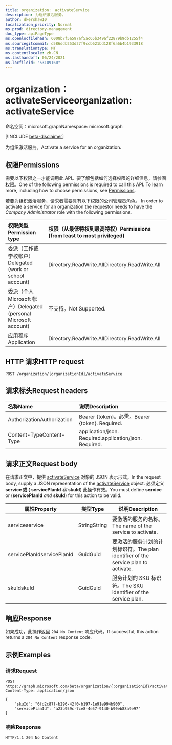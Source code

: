 ```yaml
---
title: organization： activateService
description: 为组织激活服务。
author: dkershaw10
localization_priority: Normal
ms.prod: directory-management
doc_type: apiPageType
ms.openlocfilehash: 6008b7f5a597af5ac65b349af22879b9db1255f4
ms.sourcegitcommit: d586ddb253d27f9ccb621bd128f6a6b4b1933918
ms.translationtype: MT
ms.contentlocale: zh-CN
ms.lasthandoff: 06/24/2021
ms.locfileid: "53109160"
---
```

# <a name="organization-activateservice"></a><span data-ttu-id="75359-103">organization： activateService</span><span class="sxs-lookup"><span data-stu-id="75359-103">organization: activateService</span></span>

<span data-ttu-id="75359-104">命名空间：microsoft.graph</span><span class="sxs-lookup"><span data-stu-id="75359-104">Namespace: microsoft.graph</span></span>

[!INCLUDE [beta-disclaimer](../../includes/beta-disclaimer.md)]

<span data-ttu-id="75359-105">为组织激活服务。</span><span class="sxs-lookup"><span data-stu-id="75359-105">Activate a service for an organization.</span></span>

## <a name="permissions"></a><span data-ttu-id="75359-106">权限</span><span class="sxs-lookup"><span data-stu-id="75359-106">Permissions</span></span>
<span data-ttu-id="75359-p101">需要以下权限之一才能调用此 API。要了解包括如何选择权限的详细信息，请参阅[权限](/graph/permissions-reference)。</span><span class="sxs-lookup"><span data-stu-id="75359-p101">One of the following permissions is required to call this API. To learn more, including how to choose permissions, see [Permissions](/graph/permissions-reference).</span></span>

<span data-ttu-id="75359-109">若要为组织激活服务，请求者需要具有以下权限的公司管理员角色。 </span><span class="sxs-lookup"><span data-stu-id="75359-109">In order to activate a service for an organization the requestor needs to have the _Company Administrator_ role with the following permissions.</span></span>

|<span data-ttu-id="75359-110">权限类型</span><span class="sxs-lookup"><span data-stu-id="75359-110">Permission type</span></span>|<span data-ttu-id="75359-111">权限（从最低特权到最高特权）</span><span class="sxs-lookup"><span data-stu-id="75359-111">Permissions (from least to most privileged)</span></span>|
| :--- | :--- |
| <span data-ttu-id="75359-112">委派（工作或学校帐户）</span><span class="sxs-lookup"><span data-stu-id="75359-112">Delegated (work or school account)</span></span> | <span data-ttu-id="75359-113">Directory.ReadWrite.All</span><span class="sxs-lookup"><span data-stu-id="75359-113">Directory.ReadWrite.All</span></span>|
| <span data-ttu-id="75359-114">委派（个人 Microsoft 帐户）</span><span class="sxs-lookup"><span data-stu-id="75359-114">Delegated (personal Microsoft account)</span></span> | <span data-ttu-id="75359-115">不支持。</span><span class="sxs-lookup"><span data-stu-id="75359-115">Not Supported.</span></span> |
| <span data-ttu-id="75359-116">应用程序</span><span class="sxs-lookup"><span data-stu-id="75359-116">Application</span></span> | <span data-ttu-id="75359-117">Directory.ReadWrite.All</span><span class="sxs-lookup"><span data-stu-id="75359-117">Directory.ReadWrite.All</span></span>|


## <a name="http-request"></a><span data-ttu-id="75359-118">HTTP 请求</span><span class="sxs-lookup"><span data-stu-id="75359-118">HTTP request</span></span>

<!-- {
  "blockType": "ignored"
}
-->
``` http
POST /organization/{organizationId}/activateService
```

## <a name="request-headers"></a><span data-ttu-id="75359-119">请求标头</span><span class="sxs-lookup"><span data-stu-id="75359-119">Request headers</span></span>
|<span data-ttu-id="75359-120">名称</span><span class="sxs-lookup"><span data-stu-id="75359-120">Name</span></span>|<span data-ttu-id="75359-121">说明</span><span class="sxs-lookup"><span data-stu-id="75359-121">Description</span></span>|
|:---|:---|
|<span data-ttu-id="75359-122">Authorization</span><span class="sxs-lookup"><span data-stu-id="75359-122">Authorization</span></span>|<span data-ttu-id="75359-p102">Bearer {token}。必需。</span><span class="sxs-lookup"><span data-stu-id="75359-p102">Bearer {token}. Required.</span></span>|
|<span data-ttu-id="75359-125">Content-Type</span><span class="sxs-lookup"><span data-stu-id="75359-125">Content-Type</span></span>|<span data-ttu-id="75359-p103">application/json. Required.</span><span class="sxs-lookup"><span data-stu-id="75359-p103">application/json. Required.</span></span>|

## <a name="request-body"></a><span data-ttu-id="75359-128">请求正文</span><span class="sxs-lookup"><span data-stu-id="75359-128">Request body</span></span>
<span data-ttu-id="75359-129">在请求正文中，提供 [activateService](../resources/activateService.md) 对象的 JSON 表示形式。</span><span class="sxs-lookup"><span data-stu-id="75359-129">In the request body, supply a JSON representation of the [activateService](../resources/activateService.md) object.</span></span>
<span data-ttu-id="75359-130">必须定义 **service 或 (** **servicePlanId** _和_ **skuId**) 此操作有效。</span><span class="sxs-lookup"><span data-stu-id="75359-130">You must define **service** or (**servicePlanId** _and_ **skuId**) for this action to be valid.</span></span>

| <span data-ttu-id="75359-131">属性</span><span class="sxs-lookup"><span data-stu-id="75359-131">Property</span></span>         | <span data-ttu-id="75359-132">类型</span><span class="sxs-lookup"><span data-stu-id="75359-132">Type</span></span>         | <span data-ttu-id="75359-133">说明</span><span class="sxs-lookup"><span data-stu-id="75359-133">Description</span></span>                           |
| ----------------- | ------------ | ------------------------------------- |
| <span data-ttu-id="75359-134">service</span><span class="sxs-lookup"><span data-stu-id="75359-134">service</span></span>| <span data-ttu-id="75359-135">String</span><span class="sxs-lookup"><span data-stu-id="75359-135">String</span></span> | <span data-ttu-id="75359-136">要激活的服务的名称。</span><span class="sxs-lookup"><span data-stu-id="75359-136">The name of the service to activate.</span></span> |
| <span data-ttu-id="75359-137">servicePlanId</span><span class="sxs-lookup"><span data-stu-id="75359-137">servicePlanId</span></span> | <span data-ttu-id="75359-138">Guid</span><span class="sxs-lookup"><span data-stu-id="75359-138">Guid</span></span> | <span data-ttu-id="75359-139">要激活的服务计划的计划标识符。</span><span class="sxs-lookup"><span data-stu-id="75359-139">The plan identifier of the service plan to activate.</span></span> |
| <span data-ttu-id="75359-140">skuId</span><span class="sxs-lookup"><span data-stu-id="75359-140">skuId</span></span> | <span data-ttu-id="75359-141">Guid</span><span class="sxs-lookup"><span data-stu-id="75359-141">Guid</span></span> | <span data-ttu-id="75359-142">服务计划的 SKU 标识符。</span><span class="sxs-lookup"><span data-stu-id="75359-142">The SKU identifier of the service plan.</span></span> |

## <a name="response"></a><span data-ttu-id="75359-143">响应</span><span class="sxs-lookup"><span data-stu-id="75359-143">Response</span></span>

<span data-ttu-id="75359-144">如果成功，此操作返回 `204 No Content` 响应代码。</span><span class="sxs-lookup"><span data-stu-id="75359-144">If successful, this action returns a `204 No Content` response code.</span></span>

## <a name="examples"></a><span data-ttu-id="75359-145">示例</span><span class="sxs-lookup"><span data-stu-id="75359-145">Examples</span></span>

### <a name="request"></a><span data-ttu-id="75359-146">请求</span><span class="sxs-lookup"><span data-stu-id="75359-146">Request</span></span>
<!-- {
  "blockType": "request",
  "name": "organization_activateservice"
}
-->
``` http
POST https://graph.microsoft.com/beta/organization/{:organizationId}/activateService
Content-Type: application/json

{
    "skuId": "6fd2c87f-b296-42f0-b197-1e91e994b900",
    "servicePlanId": "a23b959c-7ce8-4e57-9140-b90eb88a9e97"
}
```

### <a name="response"></a><span data-ttu-id="75359-147">响应</span><span class="sxs-lookup"><span data-stu-id="75359-147">Response</span></span>
<!-- {
  "blockType": "response",
  "truncated": true
}
-->
``` http
HTTP/1.1 204 No Content
```